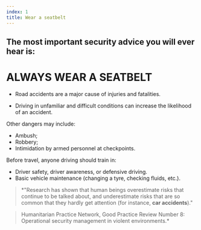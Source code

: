 ```yaml
---
index: 1
title: Wear a seatbelt
---
```

## The most important security advice you will ever hear is: 

# ALWAYS WEAR A SEATBELT

*	Road accidents are a major cause of injuries and fatalities. 

*	Driving in unfamiliar and difficult conditions can increase the likelihood of an accident. 

Other dangers may include: 

*	Ambush;
*	Robbery;
*	Intimidation by armed personnel at checkpoints. 

Before travel, anyone driving should train in: 

*	Driver safety, driver awareness, or defensive driving.
*	Basic vehicle maintenance (changing a tyre, checking fluids, etc.).

> *"Research has shown that human beings overestimate risks that continue to be talked about, and underestimate risks that are so common that they hardly get attention (for instance, **car accidents**)." 

> Humanitarian Practice Network, Good Practice Review Number 8: Operational security management in violent environments.*